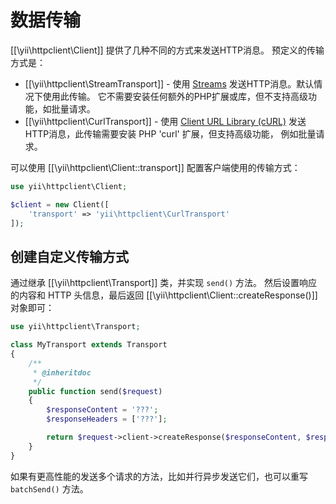 数据传输
==========

[[\yii\httpclient\Client]] 提供了几种不同的方式来发送HTTP消息。
预定义的传输方式是：

 - [[\yii\httpclient\StreamTransport]] - 使用 [Streams](http://php.net/manual/en/book.stream.php) 发送HTTP消息。默认情况下使用此传输。 它不需要安装任何额外的PHP扩展或库，但不支持高级功能，如批量请求。
 - [[\yii\httpclient\CurlTransport]] - 使用 [Client URL Library (cURL)](http://php.net/manual/en/book.curl.php) 发送HTTP消息，此传输需要安装 PHP 'curl' 扩展，但支持高级功能， 例如批量请求。

可以使用 [[\yii\httpclient\Client::transport]] 配置客户端使用的传输方式：

```php
use yii\httpclient\Client;

$client = new Client([
    'transport' => 'yii\httpclient\CurlTransport'
]);
```


## 创建自定义传输方式

通过继承 [[\yii\httpclient\Transport]] 类，并实现 `send()` 方法。 然后设置响应的内容和 HTTP 头信息，最后返回 [[\yii\httpclient\Client::createResponse()]] 对象即可：

```php
use yii\httpclient\Transport;

class MyTransport extends Transport
{
    /**
     * @inheritdoc
     */
    public function send($request)
    {
        $responseContent = '???';
        $responseHeaders = ['???'];

        return $request->client->createResponse($responseContent, $responseHeaders);
    }
}
```

如果有更高性能的发送多个请求的方法，比如并行异步发送它们，也可以重写 `batchSend()` 方法。
